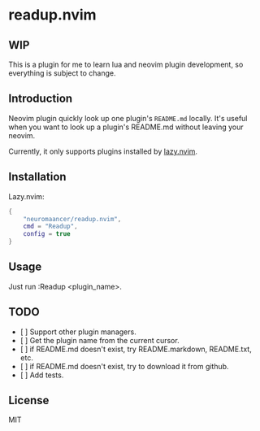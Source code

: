 # readup.nvim

## WIP

This is a plugin for me to learn lua and neovim plugin development, so everything is subject to change.

## Introduction

Neovim plugin quickly look up one plugin's `README.md` locally. It's useful when you want to look up a plugin's README.md without leaving your neovim.

Currently, it only supports plugins installed by [lazy.nvim](https://github.com/folke/lazy.nvim).

## Installation

Lazy.nvim:

```lua
{
    "neuromaancer/readup.nvim",
    cmd = "Readup",
    config = true
}
```

## Usage

Just run :Readup \<plugin_name>.

## TODO

- \[ \] Support other plugin managers.
- \[ \] Get the plugin name from the current cursor.
- \[ \] if README.md doesn't exist, try README.markdown, README.txt, etc.
- \[ \] if README.md doesn't exist, try to download it from github.
- \[ \] Add tests.

## License

MIT
